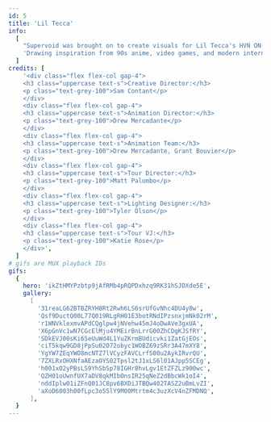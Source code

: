 ```yaml
---
id: 5
title: 'Lil Tecca'
info:
  [
    "Supervoid was brought on to create visuals for Lil Tecca's HVN ON EARTH tour in early 2024, our mission was to craft a tripped out cyberpunk aesthetic with glitchy analog video synths and 16-bit inspired 3D visuals.",
    'Drawing inspiration from 90s anime, video games, and modern internet culture, we developed multiple looks for each song, which VJ Katie With The Blue Hair manipulated live during performances. After many sold-out shows and a standout set at Rolling Loud, the HVN ON EARTH tour concluded as a major success.',
  ]
credits: [
    '<div class="flex flex-col gap-4">
    <h3 class="uppercase text-s">Creative Director:</h3>
    <p class="text-grey-100">Sam Contant</p>
    </div>
    <div class="flex flex-col gap-4">
    <h3 class="uppercase text-s">Animation Director:</h3>
    <p class="text-grey-100">Drew Mercadante</p>
    </div>
    <div class="flex flex-col gap-4">
    <h3 class="uppercase text-s">Animation Team:</h3>
    <p class="text-grey-100">Drew Mercadante, Grant Bouvier</p>
    </div>
    <div class="flex flex-col gap-4">
    <h3 class="uppercase text-s">Tour Director:</h3>
    <p class="text-grey-100">Matt Palumbo</p>
    </div>
    <div class="flex flex-col gap-4">
    <h3 class="uppercase text-s">Lighting Designer:</h3>
    <p class="text-grey-100">Tyler Olson</p>
    </div>
    <div class="flex flex-col gap-4">
    <h3 class="uppercase text-s">Tour VJ:</h3>
    <p class="text-grey-100">Katie Rose</p>
    </div>',
  ]
# gifs are MUX playback IDs
gifs:
  {
    hero: 'ikZtHMYPzbtp9jAfRMb4pRQPDxhzq9RK31hSJDXde5E',
    gallery:
      [
        '31reaLG62BTBZRYH8Rt2Rwh6LS6srUfGvNhc4DU4y8w',
        'Qsf9DuctQ00L77Q019RLgRH01E3botRNdIPzsnxjmNk02rM',
        'r1WNVklexmvAPdCQglpw4jNVehw45mJ4oDwAVe3gxUA',
        'X6pGnVc1wN7CGcElMju4YMEirBnLrrG00ZhCDgKJSfRY',
        'SDkEVJ00sKi6SeUuWd4L1YuZKrmBUdicvki1ZatGjEOs',
        'ciT5kqw9GD8jPpSu02O72obyc1WOBZ69zSRr3A47mXY8',
        'YgYW7ZEqYWO8mcNTZ7lVCyzFAVCLrfS00u2AykIRvrQU',
        '7ZXLRxOHXNfaAEzaOYS02Tpsl2tJ1xLS6l01AJpp5SCEg',
        'h001xO2yPBsLS9YhSbSp78IGHr8hvLgv1EtZFZLz900wc',
        'QZH01oUwnfUX7aDV8qkMIbOnsIR25qNeZ2dBbcWk1oI4',
        'nddIplw01iZFnQ01JC8pv6BXDiJTBQw402TASZ2uBmLvZI',
        'aXoD6003h00fLpc3o55lY9M00Mtrtm4c3uzXcV4nZFMDNQ',
      ],
  }
---
```

